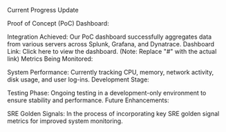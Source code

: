 Current Progress Update

Proof of Concept (PoC) Dashboard:

Integration Achieved: Our PoC dashboard successfully aggregates data from various servers across Splunk, Grafana, and Dynatrace.
Dashboard Link: Click here to view the dashboard. (Note: Replace "#" with the actual link)
Metrics Being Monitored:

System Performance: Currently tracking CPU, memory, network activity, disk usage, and user log-ins.
Development Stage:

Testing Phase: Ongoing testing in a development-only environment to ensure stability and performance.
Future Enhancements:

SRE Golden Signals: In the process of incorporating key SRE golden signal metrics for improved system monitoring.
